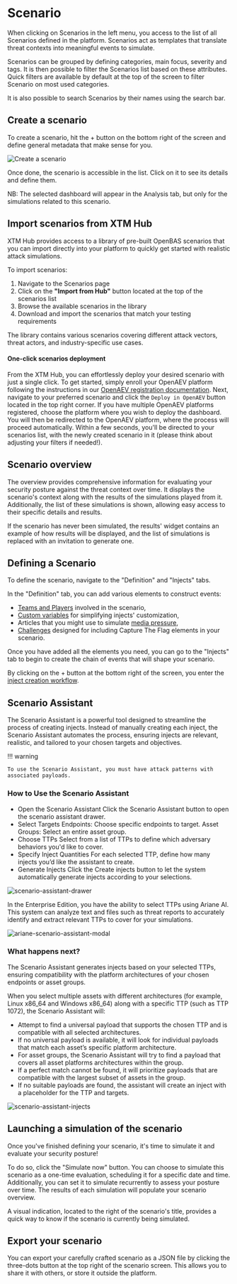 # Scenario

When clicking on Scenarios in the left menu, you access to the list of all Scenarios defined in the platform. Scenarios act as templates that translate threat contexts into meaningful events to simulate.

Scenarios can be grouped by defining categories, main focus, severity and tags. It is then possible to filter the Scenarios list based on these attributes. Quick filters are available by default at the top of the screen to filter Scenario on most used categories.

It is also possible to search Scenarios by their names using the search bar.

<!-- screenshot du screen de la liste de scenarios -->


## Create a scenario

To create a scenario, hit the + button on the bottom right of the screen and define general metadata that make sense for you.

![Create a scenario](./scenario/assets/create-scenario.png)

Once done, the scenario is accessible in the list. Click on it to see its details and define them.

NB: The selected dashboard will appear in the Analysis tab, but only for the simulations related to this scenario.

## Import scenarios from XTM Hub

XTM Hub provides access to a library of pre-built OpenBAS scenarios that you can import directly into your platform to quickly get started with realistic attack simulations.

To import scenarios:

1. Navigate to the Scenarios page
2. Click on the **"Import from Hub"** button located at the top of the scenarios list
3. Browse the available scenarios in the library
4. Download and import the scenarios that match your testing requirements

The library contains various scenarios covering different attack vectors, threat actors, and industry-specific use cases.

#### One-click scenarios deployment
From the XTM Hub, you can effortlessly deploy your desired scenario with just a single click.
To get started, simply enroll your OpenAEV platform following the instructions in our [OpenAEV registration documentation](/administration/hub/).
Next, navigate to your preferred scenario and click the ```Deploy in OpenAEV``` button located in the top right corner.
If you have multiple OpenAEV platforms registered, choose the platform where you wish to deploy the dashboard.
You will then be redirected to the OpenAEV platform, where the process will proceed automatically.
Within a few seconds, you'll be directed to your scenarios list, with the newly created scenario in it (please think about adjusting your filters if needed!).


## Scenario overview

The overview provides comprehensive information for evaluating your security posture against the threat context over time. It displays the scenario's context along with the results of the simulations played from it. Additionally, the list of these simulations is shown, allowing easy access to their specific details and results.

If the scenario has never been simulated, the results' widget contains an example of how results will be displayed, and the list of simulations is replaced with an invitation to generate one.

<!-- screenshot de l'overview d'un scenario simulé plusieurs fois -->


## Defining a Scenario

To define the scenario, navigate to the "Definition" and "Injects" tabs.

In the "Definition" tab, you can add various elements to construct events:

- [Teams and Players](people.md) involved in the scenario,
- [Custom variables](components/variables.md) for simplifying injects' customization,
- Articles that you might use to simulate [media pressure](components/media_pressure.md),
- [Challenges](components/challenges.md) designed for including Capture The Flag elements in your scenario.

<!-- screenshot of the Definition screen with elements inside -->

Once you have added all the elements you need, you can go to the "Injects" tab to begin to create the chain of events that will shape your scenario.

By clicking on the + button at the bottom right of the screen, you enter the [inject creation workflow](injects.md#Inject-creation-process).

## Scenario Assistant

The Scenario Assistant is a powerful tool designed to streamline the process of creating injects.
Instead of manually creating each inject, the Scenario Assistant automates the process, ensuring injects are relevant, realistic, and tailored to your chosen targets and objectives.

!!! warning

    To use the Scenario Assistant, you must have attack patterns with associated payloads.

### How to Use the Scenario Assistant
- Open the Scenario Assistant
Click the Scenario Assistant button to open the scenario assistant drawer.
- Select Targets
Endpoints: Choose specific endpoints to target.
Asset Groups: Select an entire asset group.
- Choose TTPs
Select from a list of TTPs to define which adversary behaviors you'd like to cover.
- Specify Inject Quantities
For each selected TTP, define how many injects you’d like the assistant to create.
- Generate Injects
Click the Create injects button to let the system automatically generate injects according to your selections.

![scenario-assistant-drawer](./scenario/assets/scenario-assistant-drawer.png)

In the Enterprise Edition, you have the ability to select TTPs using Ariane AI.
This system can analyze text and files such as threat reports to accurately identify and extract relevant TTPs to cover for your simulations.

![ariane-scenario-assistant-modal](./scenario/assets/ariane-scenario-assistant-modal.png)

### What happens next?
The Scenario Assistant generates injects based on your selected TTPs, ensuring compatibility with the platform architectures of your chosen endpoints or asset groups.

When you select multiple assets with different architectures (for example, Linux x86_64 and Windows x86_64) along with a specific TTP (such as TTP 1072), the Scenario Assistant will:

- Attempt to find a universal payload that supports the chosen TTP and is compatible with all selected architectures.
- If no universal payload is available, it will look for individual payloads that match each asset’s specific platform architecture.
- For asset groups, the Scenario Assistant will try to find a payload that covers all asset platforms architectures within the group.
- If a perfect match cannot be found, it will prioritize payloads that are compatible with the largest subset of assets in the group.
- If no suitable payloads are found, the assistant will create an inject with a placeholder for the TTP and targets.

![scenario-assistant-injects](./scenario/assets/scenario-assistant-injects.png)

## Launching a simulation of the scenario

Once you've finished defining your scenario, it's time to simulate it and evaluate your security posture!

To do so, click the "Simulate now" button. You can choose to simulate this scenario as a one-time evaluation, scheduling it for a specific date and time. Additionally, you can set it to simulate recurrently to assess your posture over time. The results of each simulation will populate your scenario overview.

A visual indication, located to the right of the scenario's title, provides a quick way to know if the scenario is currently being simulated.


## Export your scenario

You can export your carefully crafted scenario as a JSON file by clicking the three-dots button at the top right of the scenario screen. This allows you to share it with others, or store it outside the platform.
